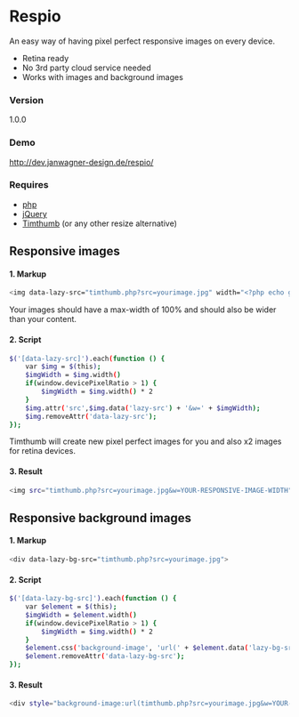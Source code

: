 # Respio
An easy way of having pixel perfect responsive images on every device.

  - Retina ready
  - No 3rd party cloud service needed
  - Works with images and background images

### Version
1.0.0

### Demo
http://dev.janwagner-design.de/respio/

### Requires

* [php]
* [jQuery]
* [Timthumb] (or any other resize alternative)

## Responsive images
#### 1. Markup
```sh
<img data-lazy-src="timthumb.php?src=yourimage.jpg" width="<?php echo getimagesize('image.jpg')[0] ;?>">
```
Your images should have a max-width of 100% and should also be wider than your content.
#### 2. Script
```sh
$('[data-lazy-src]').each(function () {
    var $img = $(this);
    $imgWidth = $img.width()
    if(window.devicePixelRatio > 1) {
        $imgWidth = $img.width() * 2
    }
    $img.attr('src',$img.data('lazy-src') + '&w=' + $imgWidth);
    $img.removeAttr('data-lazy-src');
});
```
Timthumb will create new pixel perfect images for you and also x2 images for retina devices. 
#### 3. Result
```sh
<img src="timthumb.php?src=yourimage.jpg&w=YOUR-RESPONSIVE-IMAGE-WIDTH">
```
## Responsive background images
#### 1. Markup
```sh
<div data-lazy-bg-src="timthumb.php?src=yourimage.jpg">
```
#### 2. Script
```sh
$('[data-lazy-bg-src]').each(function () {
    var $element = $(this);
    $imgWidth = $element.width()
    if(window.devicePixelRatio > 1) {
        $imgWidth = $img.width() * 2
    }
    $element.css('background-image', 'url(' + $element.data('lazy-bg-src') + '&w=' + $imgWidth);
    $element.removeAttr('data-lazy-bg-src');
});
```
#### 3. Result
```sh
<div style="background-image:url(timthumb.php?src=yourimage.jpg&w=YOUR-RESPONSIVE-IMAGE-WIDTH)">
```

[//]: # 
   [timthumb]: <http://www.binarymoon.co.uk/2010/08/timthumb/>
   [jQuery]: <http://jquery.com/>
   [php]: <https://secure.php.net/>
